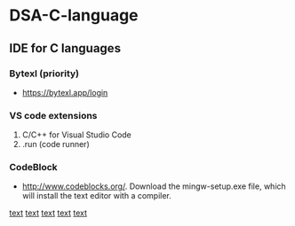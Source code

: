 # DSA-C-language
## IDE for C languages 
### Bytexl (priority)
* https://bytexl.app/login

### VS code extensions 

1. C/C++ for Visual Studio Code
2. .run (code runner)

### CodeBlock

* http://www.codeblocks.org/. Download the mingw-setup.exe file, which will install the text editor with a compiler.

[text](<LAB/1. stack>) [text](<LAB/2. infix-postfix>) [text](<LAB/3. postfix-evaluation>) [text](<LAB/4. TowersOfHenoi>) [text](LAB/5.Queue)